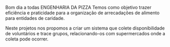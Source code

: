Bom dia a todas
ENGENHARIA DA PIZZA 
Temos como objetivo trazer eficiência e praticidade para a organização de arrecadações de alimento para entidades de caridade. 

Neste projetos nos propomos a criar um sistema que colete disponibilidade de voluntários e trace grupos, relacionando-os com supermercados onde a coleta pode ocorrer. 

